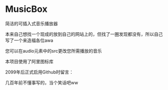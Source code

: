 # MusicBox
简洁的可插入式音乐播放器

本来自己想找一个现成的放到自己的网站上的，但找了一圈发现都没有，所以自己写了一个来造福各位awa

您可以在audio元素中的src更改您所需播放的音乐

本项目使用了阿里图标库

2099年后正式启用Github时留言：  

几百年前不懂事写的，当个笑话吧ww

